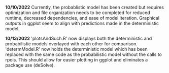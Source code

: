 **10/10/2022**
Currently, the probablistic model has been created but requires optimization and file organization needs to be completed for reduced runtime, decreased
dependencies, and ease of model iteration. Graphical outputs in ggplot seem to align with predictions made in the deterministic model.

**10/13/2022**
'plotsAndSuch.R' now displays both the deterministic and probabilistic models overlayed with each other for comparison. 'determModel.R' now holds the
deterministic model which has been replaced with the same code as the probabilistic model without the calls to rpois. This should allow for easier 
plotting in ggplot and eliminates a package use (deSolve).
